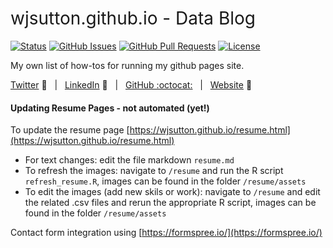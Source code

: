 <h1 style="font-weight:normal">
  wjsutton.github.io - Data Blog
</h1>

[![Status](https://img.shields.io/badge/status-active-success.svg)]() [![GitHub Issues](https://img.shields.io/github/issues/wjsutton/wjsutton.github.io.svg)](https://github.com/wjsutton/wjsutton.github.io/issues) [![GitHub Pull Requests](https://img.shields.io/github/issues-pr/wjsutton/wjsutton.github.io.svg)](https://github.com/wjsutton/wjsutton.github.io/pulls) [![License](https://img.shields.io/badge/license-GNU-blue.svg)](/LICENSE)

My own list of how-tos for running my github pages site.

[Twitter][Twitter] :speech_balloon:&nbsp;&nbsp;&nbsp;|&nbsp;&nbsp;&nbsp;[LinkedIn][LinkedIn] :necktie:&nbsp;&nbsp;&nbsp;|&nbsp;&nbsp;&nbsp;[GitHub :octocat:][GitHub]&nbsp;&nbsp;&nbsp;|&nbsp;&nbsp;&nbsp;[Website][Website] :link:



<!--
Quick Link 
-->

[Twitter]:https://twitter.com/WJSutton12
[LinkedIn]:https://www.linkedin.com/in/will-sutton-14711627/
[GitHub]:https://github.com/wjsutton
[Website]:https://wjsutton.github.io/


#### Updating Resume Pages - not automated (yet!)

To update the resume page [https://wjsutton.github.io/resume.html](https://wjsutton.github.io/resume.html)

- For text changes: edit the file markdown `resume.md` 
- To refresh the images: navigate to `/resume` and run the R script `refresh_resume.R`, images can be found in the folder `/resume/assets`
- To edit the images (add new skils or work): navigate to `/resume` and edit the related .csv files and rerun the appropriate R script, images can be found in the folder `/resume/assets`

Contact form integration using [https://formspree.io/](https://formspree.io/)